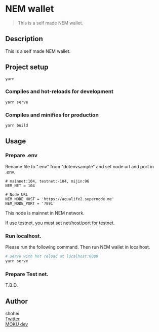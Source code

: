 # NEM wallet
> This is a self made NEM wallet.

## Description
This is a self made NEM wallet.

## Project setup
```
yarn
```

### Compiles and hot-reloads for development
```
yarn serve
```

### Compiles and minifies for production
```
yarn build
```

## Usage
### Prepare .env
Rename file to ".env" from "dotenvsample" and set node url and port in .env.
``` 
# mainnet:104, testnet:-104, mijin:96
NEM_NET = 104

# Node URL
NEM_NODE_HOST = 'https://aqualife2.supernode.me'
NEM_NODE_PORT = '7891'
```
This node is mainnet in NEM network.<br>

If use testnet, you must set net/host/port for testnet.

### Run localhost.
Please run the following command. Then run NEM wallet in localhost.
``` bash
# serve with hot reload at localhost:8080
yarn serve
```

### Prepare Test net.
T.B.D.

## Author
shohei<br>
[Twitter](https://twitter.com/hobbydevelop)<br>
[MOKU dev](https://mokudev.connpass.com/)

